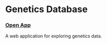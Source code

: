 # Genetics Database

### [Open App](https://genetics-database.herokuapp.com/)

A web application for exploring genetics data.
